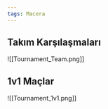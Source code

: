 ```yaml
---  
tags: Macera  
---  
```

  
## Takım Karşılaşmaları  
![[Tournament_Team.png]]  
## 1v1 Maçlar  
![[Tournament_1v1.png]]